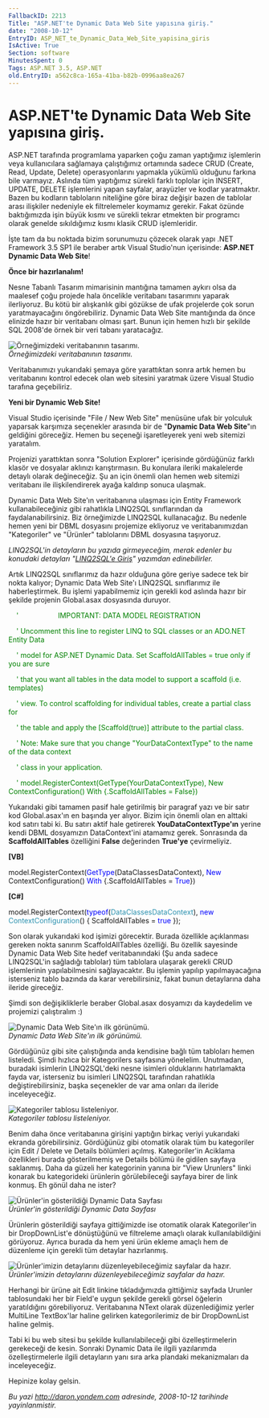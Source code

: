```yaml
---
FallbackID: 2213
Title: "ASP.NET'te Dynamic Data Web Site yapısına giriş."
date: "2008-10-12"
EntryID: ASP_NET_te_Dynamic_Data_Web_Site_yapisina_giris
IsActive: True
Section: software
MinutesSpent: 0
Tags: ASP.NET 3.5, ASP.NET
old.EntryID: a562c8ca-165a-41ba-b82b-0996aa8ea267
---
```

# ASP.NET'te Dynamic Data Web Site yapısına giriş.
ASP.NET tarafında programlama yaparken çoğu zaman yaptığımız işlemlerin
veya kullanıcılara sağlamaya çalıştığımız ortamında sadece CRUD (Create,
Read, Update, Delete) operasyonlarını yapmakla yükümlü olduğunu farkına
bile varmayız. Aslında tüm yaptığımız sürekli farklı toplolar için
INSERT, UPDATE, DELETE işlemlerini yapan sayfalar, arayüzler ve kodlar
yaratmaktır. Bazen bu kodların tabloların niteliğine göre biraz değişir
bazen de tablolar arası ilişkiler nedeniyle ek filtrelemeler koymamız
gerekir. Fakat özünde baktığımızda işin büyük kısmı ve sürekli tekrar
etmekten bir programcı olarak genelde sıkıldığımız kısmı klasik CRUD
işlemleridir.

İşte tam da bu noktada bizim sorunumuzu çözecek olarak yapı .NET
Framework 3.5 SP1 ile beraber artık Visual Studio'nun içerisinde:
**ASP.NET Dynamic Data Web Site**!

**Önce bir hazırlanalım!**

Nesne Tabanlı Tasarım mimarisinin mantığına tamamen aykırı olsa da
maalesef çoğu projede hala öncelikle veritabanı tasarımını yaparak
ilerliyoruz. Bu kötü bir alışkanlık gibi gözükse de ufak projelerde çok
sorun yaratmayacağını öngörebiliriz. Dynamic Data Web Site mantığında da
önce elinizde hazır bir veritabanı olması şart. Bunun için hemen hızlı
bir şekilde SQL 2008'de örnek bir veri tabanı yaratacağız.

![Örneğimizdeki veritabanının
tasarımı.](media/ASP_NET_te_Dynamic_Data_Web_Site_yapisina_giris/11102008_1.png)\
*Örneğimizdeki veritabanının tasarımı.*

Veritabanımızı yukarıdaki şemaya göre yarattıktan sonra artık hemen bu
veritabanını kontrol edecek olan web sitesini yaratmak üzere Visual
Studio tarafına geçebiliriz.

**Yeni bir Dynamic Web Site!**

Visual Studio içerisinde "File / New Web Site" menüsüne ufak bir
yolculuk yaparsak karşımıza seçenekler arasında bir de "**Dynamic Data
Web Site**"ın geldiğini göreceğiz. Hemen bu seçeneği işaretleyerek yeni
web sitemizi yaratalım.

Projenizi yarattıktan sonra "Solution Explorer" içerisinde gördüğünüz
farklı klasör ve dosyalar aklınızı karıştırmasın. Bu konulara ileriki
makalelerde detaylı olarak değineceğiz. Şu an için önemli olan hemen web
sitemizi veritabanı ile ilişkilendirerek ayağa kaldırıp sonuca ulaşmak.

Dynamic Data Web Site'ın veritabanına ulaşması için Entity Framework
kullanabileceğiniz gibi rahatlıkla LINQ2SQL sınıflarından da
faydalanabilirsiniz. Biz örneğimizde LINQ2SQL kullanacağız. Bu nedenle
hemen yeni bir DBML dosyasını projemize ekliyoruz ve veritabanımızdan
"Kategoriler" ve "Ürünler" tablolarını DBML dosyasına taşıyoruz.

*LINQ2SQL'in detayların bu yazıda girmeyeceğim, merak edenler bu
konudaki detayları "*[*LINQ2SQL'e
Giriş*](http://daron.yondem.com/tr/post/83ec9383-266e-4556-bce6-9cfa3f497c7e)*"
yazımdan edinebilirler.*

Artık LINQ2SQL sınıflarımız da hazır olduğuna göre geriye sadece tek bir
nokta kalıyor; Dynamic Data Web Site'ı LINQ2SQL sınıflarımız ile
haberleştirmek. Bu işlemi yapabilmemiz için gerekli kod aslında hazır
bir şekilde projenin Global.asax dosyasında duruyor.

    <span style="color: green;">'                    IMPORTANT: DATA
MODEL REGISTRATION </span>

    <span style="color: green;">' Uncomment this line to register LINQ
to SQL classes or an ADO.NET Entity Data</span>

    <span style="color: green;">' model for ASP.NET Dynamic Data. Set
ScaffoldAllTables = true only if you are sure </span>

    <span style="color: green;">' that you want all tables in the data
model to support a scaffold (i.e. templates) </span>

    <span style="color: green;">' view. To control scaffolding for
individual tables, create a partial class for </span>

    <span style="color: green;">' the table and apply the
[Scaffold(true)] attribute to the partial class.</span>

    <span style="color: green;">' Note: Make sure that you change
"YourDataContextType" to the name of the data context</span>

    <span style="color: green;">' class in your application.</span>

    <span style="color: green;">'
model.RegisterContext(GetType(YourDataContextType), New
ContextConfiguration() With {.ScaffoldAllTables = False})</span>

Yukarıdaki gibi tamamen pasif hale getirilmiş bir paragraf yazı ve bir
satır kod Global.asax'ın en başında yer alıyor. Bizim için önemli olan
en alttaki kod satırı tabi ki. Bu satırı aktif hale getirerek
**YouDataContextType'ın** yerine kendi DBML dosyamızın DataContext'ini
atamamız gerek. Sonrasında da **ScaffoldAllTables** özelliğini **False**
değerinden **True'ye** çevirmeliyiz.

**[VB]**

model.RegisterContext(<span
style="color: blue;">GetType</span>(DataClassesDataContext), <span
style="color: blue;">New</span> ContextConfiguration() <span
style="color: blue;">With</span> {.ScaffoldAllTables = <span
style="color: blue;">True</span>})

**[C\#]**

model.RegisterContext(<span style="color: blue;">typeof</span>(<span
style="color: #2b91af;">DataClassesDataContext</span>), <span
style="color: blue;">new</span> <span
style="color: #2b91af;">ContextConfiguration</span>() {
ScaffoldAllTables = <span style="color: blue;">true</span> });

Son olarak yukarıdaki kod işimizi görecektir. Burada özellikle
açıklanması gereken nokta sanırım ScaffoldAllTables özelliği. Bu özellik
sayesinde Dynamic Data Web Site hedef veritabanındaki (Şu anda sadece
LINQ2SQL'in sağladığı tablolar) tüm tablolara ulaşarak gerekli CRUD
işlemlerinin yapılabilmesini sağlayacaktır. Bu işlemin yapılıp
yapılmayacağına isterseniz tablo bazında da karar verebilirsiniz, fakat
bunun detaylarına daha ileride gireceğiz.

Şimdi son değişikliklerle beraber Global.asax dosyamızı da kaydedelim ve
projemizi çalıştıralım :)

![Dynamic Data Web Site'ın ilk
görünümü.](media/ASP_NET_te_Dynamic_Data_Web_Site_yapisina_giris/11102008_2.png)\
*Dynamic Data Web Site'ın ilk görünümü.*

Gördüğünüz gibi site çalıştığında anda kendisine bağlı tüm tabloları
hemen listeledi. Şimdi hızlıca bir Kategorilers sayfasına yönelelim.
Unutmadan, buradaki isimlerin LINQ2SQL'deki nesne isimleri olduklarını
hatırlamakta fayda var, isterseniz bu isimleri LINQ2SQL tarafından
rahatlıkla değiştirebilirsiniz, başka seçenekler de var ama onları da
ileride inceleyeceğiz.

![Kategoriler tablosu
listeleniyor.](media/ASP_NET_te_Dynamic_Data_Web_Site_yapisina_giris/11102008_3.png)\
*Kategoriler tablosu listeleniyor.*

Benim daha önce veritabanına girişini yaptığın birkaç veriyi yukarıdaki
ekranda görebilirsiniz. Gördüğünüz gibi otomatik olarak tüm bu
kategoriler için Edit / Delete ve Details bölümleri açılmış.
Kategoriler'in Aciklama özellikleri burada gösterilmemiş ve Details
bölümü ile gidilen sayfaya saklanmış. Daha da güzeli her kategorinin
yanına bir "View Urunlers" linki konarak bu kategorideki ürünlerin
görülebileceği sayfaya birer de link konmuş. Eh gönül daha ne ister?

![Ürünler'in gösterildiği Dynamic Data
Sayfası](media/ASP_NET_te_Dynamic_Data_Web_Site_yapisina_giris/11102008_4.png)\
*Ürünler'in gösterildiği Dynamic Data Sayfası*

Ürünlerin gösterildiği sayfaya gittiğimizde ise otomatik olarak
Kategoriler'in bir DropDownList'e dönüştüğünü ve filtreleme amaçlı
olarak kullanılabildiğini görüyoruz. Ayrıca burada da hem yeni ürün
ekleme amaçlı hem de düzenleme için gerekli tüm detaylar hazırlanmış.

![Ürünler'imizin detaylarını düzenleyebileceğimiz sayfalar da
hazır.](media/ASP_NET_te_Dynamic_Data_Web_Site_yapisina_giris/11102008_5.png)\
*Ürünler'imizin detaylarını düzenleyebileceğimiz sayfalar da hazır.*

Herhangi bir ürüne ait Edit linkine tıkladığımızda gittiğimiz sayfada
Urunler tablosundaki her bir Field'e uygun şekilde gerekli görsel
öğelerin yaratıldığını görebiliyoruz. Veritabanına NText olarak
düzenlediğimiz yerler MultiLine TextBox'lar haline gelirken
kategorilerimiz de bir DropDownList haline gelmiş.

Tabi ki bu web sitesi bu şekilde kullanılabileceği gibi
özelleştirmelerin gerekeceği de kesin. Sonraki Dynamic Data ile ilgili
yazılarımda özelleştirmelerle ilgili detayların yanı sıra arka plandaki
mekanizmaları da inceleyeceğiz.

Hepinize kolay gelsin.



*Bu yazi http://daron.yondem.com adresinde, 2008-10-12 tarihinde yayinlanmistir.*

